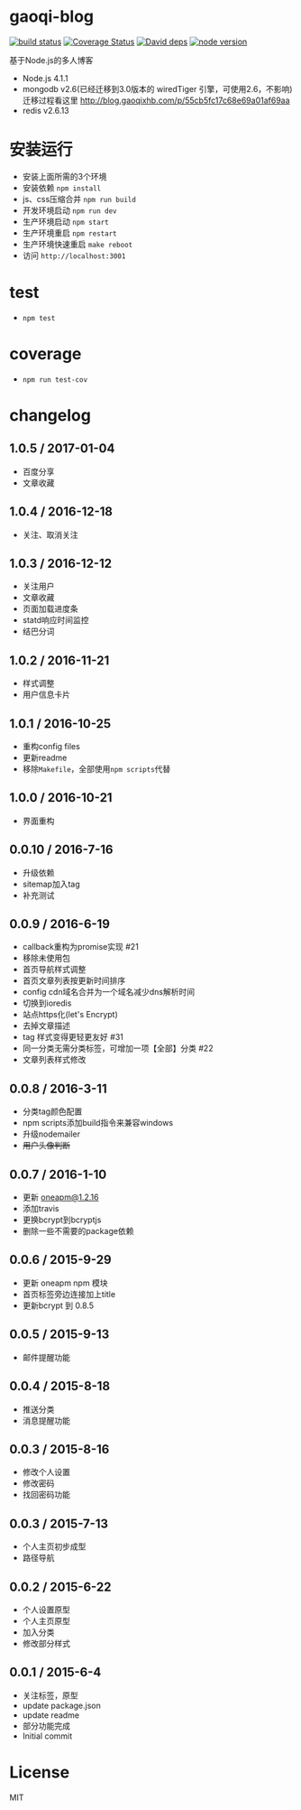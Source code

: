 gaoqi-blog
=

[![build status][travis-image]][travis-url]
[![Coverage Status][coverage-image]][coverage-url]
[![David deps][david-image]][david-url]
[![node version][node-image]][node-url]

[travis-image]: https://img.shields.io/travis/luoyjx/gaoqi-blog/master.svg?style=flat-square
[travis-url]: https://travis-ci.org/luoyjx/gaoqi-blog
[coverage-image]: https://img.shields.io/coveralls/luoyjx/gaoqi-blog.svg?style=flat-square
[coverage-url]: https://coveralls.io/r/luoyjx/gaoqi-blog?branch=master
[david-image]: https://img.shields.io/david/luoyjx/gaoqi-blog.svg?style=flat-square
[david-url]: https://david-dm.org/luoyjx/gaoqi-blog
[node-image]: https://img.shields.io/badge/node.js-%3E=_4.1.1-green.svg?style=flat-square
[node-url]: http://nodejs.org/download/

基于Node.js的多人博客

* Node.js 4.1.1
* mongodb v2.6(已经迁移到3.0版本的 wiredTiger 引擎，可使用2.6，不影响)
  迁移过程看这里
  http://blog.gaoqixhb.com/p/55cb5fc17c68e69a01af69aa
* redis v2.6.13

# 安装运行

* 安装上面所需的3个环境
* 安装依赖 `npm install`
* js、css压缩合并 `npm run build`
* 开发环境启动 `npm run dev`
* 生产环境启动 `npm start` 
* 生产环境重启 `npm restart`
* 生产环境快速重启 `make reboot` 
* 访问 `http://localhost:3001`

# test

* `npm test`

# coverage

* `npm run test-cov`

# changelog

## 1.0.5  / 2017-01-04
* 百度分享
* 文章收藏

## 1.0.4  / 2016-12-18
* 关注、取消关注

## 1.0.3  / 2016-12-12
* 关注用户
* 文章收藏
* 页面加载进度条
* statd响应时间监控
* 结巴分词

## 1.0.2  / 2016-11-21
* 样式调整
* 用户信息卡片

## 1.0.1  / 2016-10-25
* 重构config files
* 更新readme
* 移除`Makefile`，全部使用`npm scripts`代替

## 1.0.0  / 2016-10-21
* 界面重构

## 0.0.10 / 2016-7-16
* 升级依赖
* sitemap加入tag
* 补充测试

## 0.0.9 / 2016-6-19
* callback重构为promise实现 #21
* 移除未使用包
* 首页导航样式调整
* 首页文章列表按更新时间排序
* config cdn域名合并为一个域名减少dns解析时间
* 切换到ioredis
* 站点https化(let's Encrypt)
* 去掉文章描述
* tag 样式变得更轻更友好 #31
* 同一分类无需分类标签，可增加一项【全部】分类 #22
* 文章列表样式修改

## 0.0.8 / 2016-3-11
* 分类tag颜色配置
* npm scripts添加build指令来兼容windows
* 升级nodemailer
* <del>用户头像判断</del>

## 0.0.7 / 2016-1-10
* 更新 oneapm@1.2.16
* 添加travis
* 更换bcrypt到bcryptjs
* 删除一些不需要的package依赖

## 0.0.6 / 2015-9-29
* 更新 oneapm npm 模块
* 首页标签旁边连接加上title
* 更新bcrypt 到 0.8.5

## 0.0.5 / 2015-9-13
* 邮件提醒功能

## 0.0.4 / 2015-8-18
* 推送分类
* 消息提醒功能

## 0.0.3 / 2015-8-16
* 修改个人设置
* 修改密码
* 找回密码功能

## 0.0.3 / 2015-7-13
* 个人主页初步成型
* 路径导航

## 0.0.2 / 2015-6-22
* 个人设置原型
* 个人主页原型
* 加入分类
* 修改部分样式

## 0.0.1 / 2015-6-4
* 关注标签，原型
* update package.json
* update readme
* 部分功能完成
* Initial commit


# License
MIT

